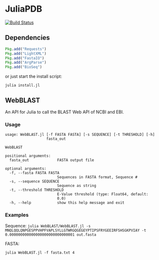 # JuliaPDB

[![Build Status](https://travis-ci.org/gp0/JuliaPDB.svg?branch=master)](https://travis-ci.org/gp0/JuliaPDB)

## Dependencies

```julia
Pkg.add("Requests")
Pkg.add("LightXML")
Pkg.add("FastaIO")
Pkg.add("ArgParse")
Pkg.add("BioSeq")
```

or just start the install script:

```julia install.jl```

## WebBLAST

An API for Julia to call the BLAST Web API of NCBI and EBI.
### Usage

```
usage: WebBLAST.jl [-f FASTA FASTA] [-s SEQUENCE] [-t THRESHOLD] [-h]
                   fasta_out

WebBLAST

positional arguments:
  fasta_out             FASTA output file

optional arguments:
  -f, --fasta FASTA FASTA
                        Sequences in FASTA format, Sequence #
  -s, --sequence SEQUENCE
                        Sequence as string
  -t, --threshold THRESHOLD
                        E-Value threshold (type: Float64, default:
                        0.0)
  -h, --help            show this help message and exit

```
### Examples

Sequence:
```julia WebBLAST/WebBLAST.jl -s MNQLQQLQNPGESPPVHPFVAPLSYLLGTWRGQGEGEYPTIPSFRYGEEIRFSHSGKPVIAY -t 0.000000000000000000000000000001 out.fasta```

FASTA:

```julia WebBLAST.jl -f fasta.txt 4```
